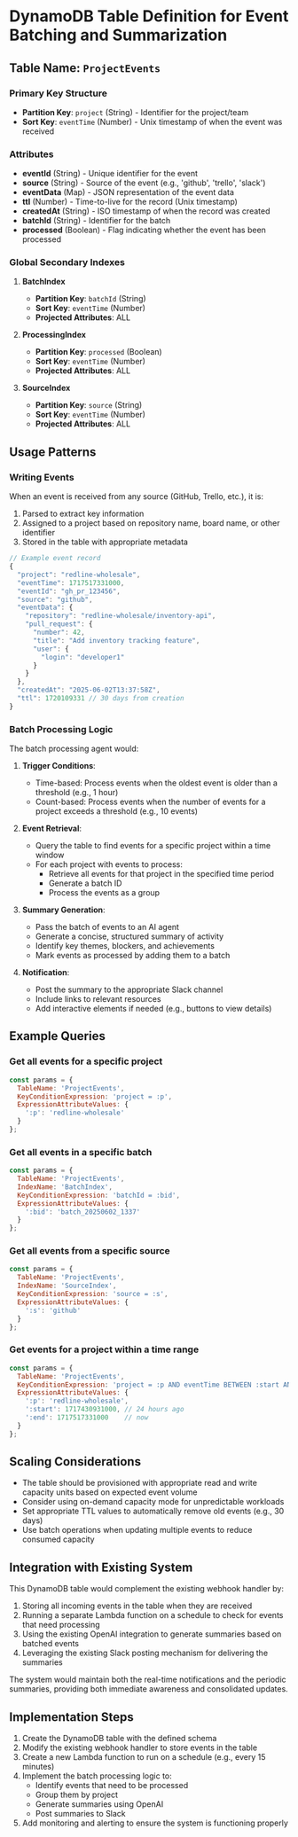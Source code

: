 # DynamoDB Table Definition for Event Batching and Summarization

## Table Name: `ProjectEvents`

### Primary Key Structure
- **Partition Key**: `project` (String) - Identifier for the project/team
- **Sort Key**: `eventTime` (Number) - Unix timestamp of when the event was received

### Attributes
- **eventId** (String) - Unique identifier for the event
- **source** (String) - Source of the event (e.g., 'github', 'trello', 'slack')
- **eventData** (Map) - JSON representation of the event data
- **ttl** (Number) - Time-to-live for the record (Unix timestamp)
- **createdAt** (String) - ISO timestamp of when the record was created
- **batchId** (String) - Identifier for the batch
- **processed** (Boolean) - Flag indicating whether the event has been processed

### Global Secondary Indexes

1. **BatchIndex**
   - **Partition Key**: `batchId` (String)
   - **Sort Key**: `eventTime` (Number)
   - **Projected Attributes**: ALL

2. **ProcessingIndex**
   - **Partition Key**: `processed` (Boolean)
   - **Sort Key**: `eventTime` (Number)
   - **Projected Attributes**: ALL

3. **SourceIndex**
   - **Partition Key**: `source` (String)
   - **Sort Key**: `eventTime` (Number)
   - **Projected Attributes**: ALL

## Usage Patterns

### Writing Events
When an event is received from any source (GitHub, Trello, etc.), it is:
1. Parsed to extract key information
2. Assigned to a project based on repository name, board name, or other identifier
3. Stored in the table with appropriate metadata

```javascript
// Example event record
{
  "project": "redline-wholesale",
  "eventTime": 1717517331000,
  "eventId": "gh_pr_123456",
  "source": "github",
  "eventData": {
    "repository": "redline-wholesale/inventory-api",
    "pull_request": {
      "number": 42,
      "title": "Add inventory tracking feature",
      "user": {
        "login": "developer1"
      }
    }
  },
  "createdAt": "2025-06-02T13:37:58Z",
  "ttl": 1720109331 // 30 days from creation
}
```

### Batch Processing Logic

The batch processing agent would:

1. **Trigger Conditions**:
   - Time-based: Process events when the oldest event is older than a threshold (e.g., 1 hour)
   - Count-based: Process events when the number of events for a project exceeds a threshold (e.g., 10 events)

2. **Event Retrieval**:
   - Query the table to find events for a specific project within a time window
   - For each project with events to process:
     - Retrieve all events for that project in the specified time period
     - Generate a batch ID
     - Process the events as a group

3. **Summary Generation**:
   - Pass the batch of events to an AI agent
   - Generate a concise, structured summary of activity
   - Identify key themes, blockers, and achievements
   - Mark events as processed by adding them to a batch

4. **Notification**:
   - Post the summary to the appropriate Slack channel
   - Include links to relevant resources
   - Add interactive elements if needed (e.g., buttons to view details)

## Example Queries

### Get all events for a specific project
```javascript
const params = {
  TableName: 'ProjectEvents',
  KeyConditionExpression: 'project = :p',
  ExpressionAttributeValues: {
    ':p': 'redline-wholesale'
  }
};
```

### Get all events in a specific batch
```javascript
const params = {
  TableName: 'ProjectEvents',
  IndexName: 'BatchIndex',
  KeyConditionExpression: 'batchId = :bid',
  ExpressionAttributeValues: {
    ':bid': 'batch_20250602_1337'
  }
};
```

### Get all events from a specific source
```javascript
const params = {
  TableName: 'ProjectEvents',
  IndexName: 'SourceIndex',
  KeyConditionExpression: 'source = :s',
  ExpressionAttributeValues: {
    ':s': 'github'
  }
};
```

### Get events for a project within a time range
```javascript
const params = {
  TableName: 'ProjectEvents',
  KeyConditionExpression: 'project = :p AND eventTime BETWEEN :start AND :end',
  ExpressionAttributeValues: {
    ':p': 'redline-wholesale',
    ':start': 1717430931000, // 24 hours ago
    ':end': 1717517331000    // now
  }
};
```

## Scaling Considerations

- The table should be provisioned with appropriate read and write capacity units based on expected event volume
- Consider using on-demand capacity mode for unpredictable workloads
- Set appropriate TTL values to automatically remove old events (e.g., 30 days)
- Use batch operations when updating multiple events to reduce consumed capacity

## Integration with Existing System

This DynamoDB table would complement the existing webhook handler by:

1. Storing all incoming events in the table when they are received
2. Running a separate Lambda function on a schedule to check for events that need processing
3. Using the existing OpenAI integration to generate summaries based on batched events
4. Leveraging the existing Slack posting mechanism for delivering the summaries

The system would maintain both the real-time notifications and the periodic summaries, providing both immediate awareness and consolidated updates.

## Implementation Steps

1. Create the DynamoDB table with the defined schema
2. Modify the existing webhook handler to store events in the table
3. Create a new Lambda function to run on a schedule (e.g., every 15 minutes)
4. Implement the batch processing logic to:
   - Identify events that need to be processed
   - Group them by project
   - Generate summaries using OpenAI
   - Post summaries to Slack
5. Add monitoring and alerting to ensure the system is functioning properly
